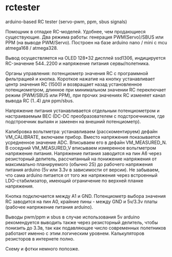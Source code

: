 # rctester
arduino-based RC tester (servo-pwm, ppm, sbus signals)


Помощник в отладке RC-моделей. Удобнее, чем продающиеся существующие.
Два режима работы: генерация PWM(Servo)/SBUS или PPM (на выводе PWM/Servo). Построен на базе arduino nano / mini с mcu atmega168 / atmega328.

Вывод осуществляется на OLED 128*32 дисплей ssd1306, индицируется RC-значение 544..2200 и напряжение питания сервы/полетника.

Органы управления: потенциометр значения RC с программной фильтрацией и кнопка. Короткое нажатие на кнопку устанавливает центр значения RC (1500) и возвращает назад установленное потенциометром, длинное при минимальном значении RC переключает режим (PWM/SBUS или PPM), при прочих значениях RC изменяет канал вывода RC (1..4) для ppm/sbus.

Напряжение питания устанавливается отдельным потенциометром и настраиваемым BEC (DC-DC преобразователем с подстроечником, где подстроечник выпаян и заменен на внешний потенциометр). 

Калибровка вольтметра: устанавливаем (расскоментируем) дефайн VM_CALIBRATE, включаем прибор. Вместо напряжения показывается усредненное значение ADC. Вписываем его в дефайн VM_MEASURED_N. В соседний VM_MEASURED_V вписываем измеренное вольтметром напряжение питания.
Напряжение питания заводится на пин A6 через резисторный делитель, рассчитанный на понижение напряжения от максимально планируемого (обычно 2S) до рабочего напряжения питания arduino (5v или 3.3v в зависимости от версии). Не забываем, что сама arduino питается от того же
напряжения через встроенный LDO-стабилизатор, имеющий ограничение по верхней планке напряжения.

Кнопка подключается между A1 и GND. Потенциометр выбора значения RC заводится на пин A0, крайние пины - между GND и 5v/3.3v платы (рабочее напряжение питания arduino). 

Выводы pwm/ppm и sbus в случае использования 5v arduino рекомендуется выводить также через резисторный делитель, чтобы понизить до 3.3в, так как подавляющее число современных полетников работают именно с этим логическим уровнем. Калькуляторов резисторов в интернете полно.

Схему и фотки немного попозже.
